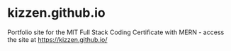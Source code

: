 # kizzen.github.io

Portfolio site for the MIT Full Stack Coding Certificate with MERN - access the site at https://kizzen.github.io/
